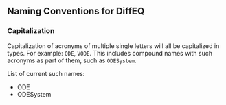 ## Naming Conventions for DiffEQ

### Capitalization
Capitalization of acronyms of multiple single letters will all be capitalized
in types. For example: `ODE`, `VODE`. This includes compound names with such
acronyms as part of them, such as `ODESystem`.

List of current such names:
* ODE
* ODESystem
